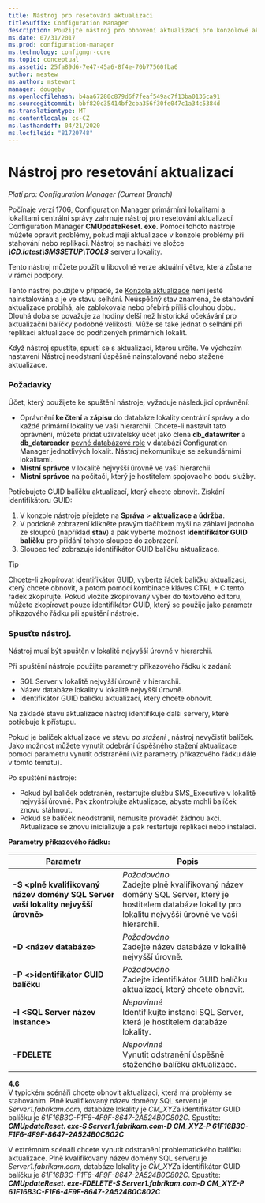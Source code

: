 ```yaml
---
title: Nástroj pro resetování aktualizací
titleSuffix: Configuration Manager
description: Použijte nástroj pro obnovení aktualizací pro konzolové aktualizace pro Configuration Manager.
ms.date: 07/31/2017
ms.prod: configuration-manager
ms.technology: configmgr-core
ms.topic: conceptual
ms.assetid: 25fa89d6-7e47-45a6-8f4e-70b77560fba6
author: mestew
ms.author: mstewart
manager: dougeby
ms.openlocfilehash: b4aa67280c879d6f7feaf549ac7f13ba0136ca91
ms.sourcegitcommit: bbf820c35414bf2cba356f30fe047c1a34c5384d
ms.translationtype: MT
ms.contentlocale: cs-CZ
ms.lasthandoff: 04/21/2020
ms.locfileid: "81720748"
---
```

# <a name="update-reset-tool"></a>Nástroj pro resetování aktualizací

*Platí pro: Configuration Manager (Current Branch)*  


Počínaje verzí 1706, Configuration Manager primárními lokalitami a lokalitami centrální správy zahrnuje nástroj pro resetování aktualizací Configuration Manager **CMUpdateReset. exe**. Pomocí tohoto nástroje můžete opravit problémy, pokud mají aktualizace v konzole problémy při stahování nebo replikaci. Nástroj se nachází ve složce ***\CD.latest\SMSSETUP\TOOLS*** serveru lokality.

Tento nástroj můžete použít u libovolné verze aktuální větve, která zůstane v rámci podpory.

Tento nástroj použijte v případě, že [Konzola aktualizace](install-in-console-updates.md) není ještě nainstalována a je ve stavu selhání. Neúspěšný stav znamená, že stahování aktualizace probíhá, ale zablokovala nebo přebírá příliš dlouhou dobu. Dlouhá doba se považuje za hodiny delší než historická očekávání pro aktualizační balíčky podobné velikosti. Může se také jednat o selhání při replikaci aktualizace do podřízených primárních lokalit.  

Když nástroj spustíte, spustí se s aktualizací, kterou určíte. Ve výchozím nastavení Nástroj neodstraní úspěšně nainstalované nebo stažené aktualizace.  

### <a name="prerequisites"></a>Požadavky
Účet, který použijete ke spuštění nástroje, vyžaduje následující oprávnění:
- Oprávnění **ke čtení** a **zápisu** do databáze lokality centrální správy a do každé primární lokality ve vaší hierarchii. Chcete-li nastavit tato oprávnění, můžete přidat uživatelský účet jako člena **db_datawriter** a **db_datareader** [pevné databázové role](/sql/relational-databases/security/authentication-access/database-level-roles#fixed-database-roles) v databázi Configuration Manager jednotlivých lokalit. Nástroj nekomunikuje se sekundárními lokalitami.
- **Místní správce** v lokalitě nejvyšší úrovně ve vaší hierarchii.
- **Místní správce** na počítači, který je hostitelem spojovacího bodu služby.

Potřebujete GUID balíčku aktualizací, který chcete obnovit. Získání identifikátoru GUID:
  1.   V konzole nástroje přejdete na **Správa** > **aktualizace a údržba**.
  2.   V podokně zobrazení klikněte pravým tlačítkem myši na záhlaví jednoho ze sloupců (například **stav**) a pak vyberte možnost **identifikátor GUID balíčku** pro přidání tohoto sloupce do zobrazení.
  3.   Sloupec teď zobrazuje identifikátor GUID balíčku aktualizace.

> [!TIP]  
> Chcete-li zkopírovat identifikátor GUID, vyberte řádek balíčku aktualizací, který chcete obnovit, a potom pomocí kombinace kláves CTRL + C tento řádek zkopírujte. Pokud vložíte zkopírovaný výběr do textového editoru, můžete zkopírovat pouze identifikátor GUID, který se použije jako parametr příkazového řádku při spuštění nástroje.

### <a name="run-the-tool"></a>Spusťte nástroj.    
Nástroj musí být spuštěn v lokalitě nejvyšší úrovně v hierarchii.

Při spuštění nástroje použijte parametry příkazového řádku k zadání:
- SQL Server v lokalitě nejvyšší úrovně v hierarchii.
- Název databáze lokality v lokalitě nejvyšší úrovně.
- Identifikátor GUID balíčku aktualizací, který chcete obnovit.

Na základě stavu aktualizace nástroj identifikuje další servery, které potřebuje k přístupu.   

Pokud je balíček aktualizace ve stavu *po stažení* , nástroj nevyčistit balíček. Jako možnost můžete vynutit odebrání úspěšného stažení aktualizace pomocí parametru vynutit odstranění (viz parametry příkazového řádku dále v tomto tématu).

Po spuštění nástroje:
- Pokud byl balíček odstraněn, restartujte službu SMS_Executive v lokalitě nejvyšší úrovně. Pak zkontrolujte aktualizace, abyste mohli balíček znovu stáhnout.
- Pokud se balíček neodstranil, nemusíte provádět žádnou akci. Aktualizace se znovu inicializuje a pak restartuje replikaci nebo instalaci.

**Parametry příkazového řádku:**  


|                        Parametr                         |                                                       Popis                                                        |
|----------------------------------------------------------|--------------------------------------------------------------------------------------------------------------------------|
| **-S &lt;plně kvalifikovaný název domény SQL Server vaší lokality nejvyšší úrovně>** | *Požadováno* <br> Zadejte plně kvalifikovaný název domény SQL Server, který je hostitelem databáze lokality pro lokalitu nejvyšší úrovně ve vaší hierarchii. |
|                **-D &lt;název databáze>**                 |                          *Požadováno* <br> Zadejte název databáze v lokalitě nejvyšší úrovně.                          |
|                 **-P &lt;>identifikátor GUID balíčku**                 |                        *Požadováno* <br> Zadejte identifikátor GUID balíčku aktualizací, který chcete obnovit.                        |
|           **-I &lt;SQL Server název instance>**           |                    *Nepovinné* <br> Identifikujte instanci SQL Server, která je hostitelem databáze lokality.                     |
|                       **-FDELETE**                       |                       *Nepovinné* <br> Vynutit odstranění úspěšně staženého balíčku aktualizace.                        |

**4.6**  
V typickém scénáři chcete obnovit aktualizaci, která má problémy se stahováním. Plně kvalifikovaný název domény SQL serveru je *Server1.fabrikam.com*, databáze lokality je *CM_XYZ*a identifikátor GUID balíčku je *61F16B3C-F1F6-4F9F-8647-2A524B0C802C*.  Spustíte: ***CMUpdateReset. exe-S Server1.fabrikam.com-D CM_XYZ-P 61F16B3C-F1F6-4F9F-8647-2A524B0C802C***

V extrémním scénáři chcete vynutit odstranění problematického balíčku aktualizace. Plně kvalifikovaný název domény SQL serveru je *Server1.fabrikam.com*, databáze lokality je *CM_XYZ*a identifikátor GUID balíčku je *61F16B3C-F1F6-4F9F-8647-2A524B0C802C*.  Spustíte: ***CMUpdateReset. exe-FDELETE-S Server1.fabrikam.com-D CM_XYZ-P 61F16B3C-F1F6-4F9F-8647-2A524B0C802C***
